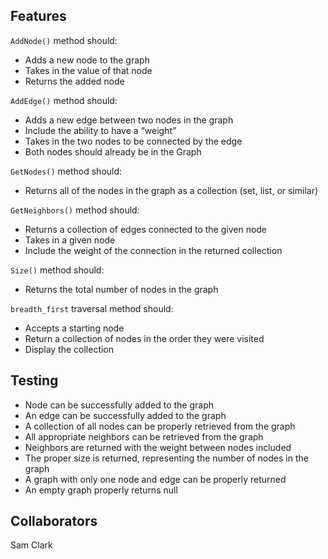 ## Features

`AddNode()` method should:
- Adds a new node to the graph
- Takes in the value of that node
- Returns the added node

`AddEdge()` method should:
- Adds a new edge between two nodes in the graph
- Include the ability to have a “weight”
- Takes in the two nodes to be connected by the edge
- Both nodes should already be in the Graph

`GetNodes()` method should:
- Returns all of the nodes in the graph as a collection (set, list, or similar)

`GetNeighbors()` method should:
- Returns a collection of edges connected to the given node
- Takes in a given node
- Include the weight of the connection in the returned collection

`Size()` method should:
- Returns the total number of nodes in the graph

`breadth_first` traversal method should:
- Accepts a starting node
- Return a collection of nodes in the order they were visited
- Display the collection

## Testing
- Node can be successfully added to the graph
- An edge can be successfully added to the graph
- A collection of all nodes can be properly retrieved from the graph
- All appropriate neighbors can be retrieved from the graph
- Neighbors are returned with the weight between nodes included
- The proper size is returned, representing the number of nodes in the graph
- A graph with only one node and edge can be properly returned
- An empty graph properly returns null

## Collaborators
Sam Clark